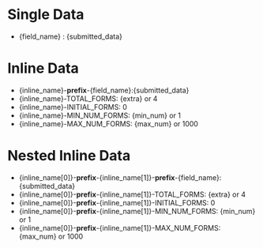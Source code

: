 # Single Data

- {field_name} : {submitted_data}

# Inline Data

- {inline_name}-__prefix__-{field_name}:{submitted_data}
- {inline_name}-TOTAL_FORMS: {extra} or 4
- {inline_name}-INITIAL_FORMS: 0
- {inline_name}-MIN_NUM_FORMS: {min_num} or 1
- {inline_name}-MAX_NUM_FORMS: {max_num} or 1000

# Nested Inline Data

- {inline_name[0]}-__prefix__-{inline_name[1]}-__prefix__-{field_name}:{submitted_data}
- {inline_name[0]}-__prefix__-{inline_name[1]}-TOTAL_FORMS: {extra} or 4
- {inline_name[0]}-__prefix__-{inline_name[1]}-INITIAL_FORMS: 0
- {inline_name[0]}-__prefix__-{inline_name[1]}-MIN_NUM_FORMS: {min_num} or 1
- {inline_name[0]}-__prefix__-{inline_name[1]}-MAX_NUM_FORMS: {max_num} or 1000
